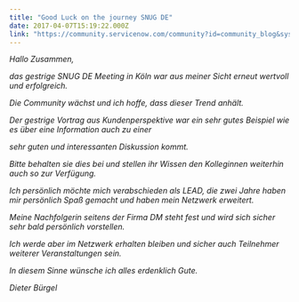 ```yaml
---
title: "Good Luck on the journey SNUG DE"
date: 2017-04-07T15:19:22.000Z
link: "https://community.servicenow.com/community?id=community_blog&sys_id=332de6e5dbd0dbc01dcaf3231f9619c7"
---
```

<p><em>Hallo Zusammen,   </em></p><p></p><p><em>das gestrige SNUG DE Meeting in Köln war aus meiner Sicht erneut wertvoll und erfolgreich. </em></p><p></p><p><em>Die Community wächst und ich hoffe, dass dieser Trend anhält. </em></p><p></p><p><em>Der gestrige Vortrag aus Kundenperspektive war ein sehr gutes Beispiel wie es über eine Information auch zu einer </em></p><p><em>sehr guten und interessanten Diskussion kommt. </em></p><p></p><p><em>Bitte behalten sie dies bei und stellen ihr Wissen den Kolleginnen weiterhin auch so zur Verfügung.</em></p><p></p><p><em>Ich persönlich möchte mich verabschieden als LEAD, die zwei Jahre haben mir persönlich Spaß gemacht und haben mein Netzwerk erweitert. </em></p><p></p><p><em>Meine Nachfolgerin seitens der Firma DM steht fest und wird sich sicher sehr bald persönlich vorstellen. </em></p><p></p><p><em>Ich werde aber im Netzwerk erhalten bleiben und sicher auch Teilnehmer weiterer Veranstaltungen sein. </em></p><p></p><p><em>In diesem Sinne wünsche ich alles erdenklich Gute. </em></p><p></p><p><em>Dieter Bürgel</em>   </p>